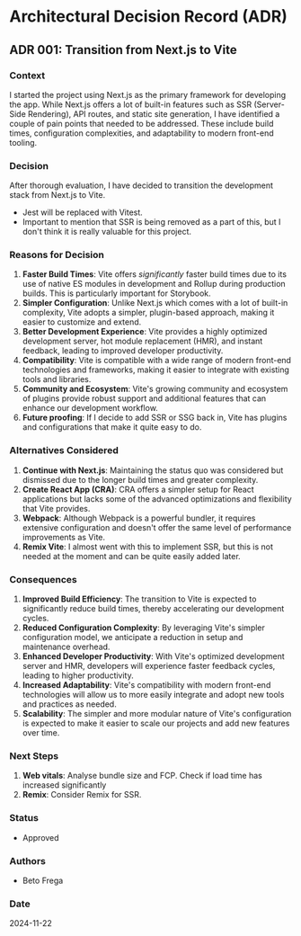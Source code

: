 # Architectural Decision Record (ADR)

## ADR 001: Transition from Next.js to Vite

### Context

I started the project using Next.js as the primary framework for developing the app. While Next.js offers a lot of
built-in features such as SSR (Server-Side Rendering), API routes, and static site generation, I have identified
a couple of pain points that needed to be addressed. These include build times, configuration complexities, and adaptability
to modern front-end tooling.

### Decision

After thorough evaluation, I have decided to transition the development stack from Next.js to Vite.

- Jest will be replaced with Vitest.
- Important to mention that SSR is being removed as a part of this, but I don't think it is really valuable for this project.

### Reasons for Decision

1. **Faster Build Times**: Vite offers _significantly_ faster build times due to its use of native ES modules in
   development and Rollup during production builds. This is particularly important for Storybook.
2. **Simpler Configuration**: Unlike Next.js which comes with a lot of built-in complexity, Vite adopts a simpler,
   plugin-based approach, making it easier to customize and extend.
3. **Better Development Experience**: Vite provides a highly optimized development server, hot module replacement (HMR),
   and instant feedback, leading to improved developer productivity.
4. **Compatibility**: Vite is compatible with a wide range of modern front-end technologies and frameworks, making it
   easier to integrate with existing tools and libraries.
5. **Community and Ecosystem**: Vite's growing community and ecosystem of plugins provide robust support and additional
   features that can enhance our development workflow.
6. **Future proofing**: If I decide to add SSR or SSG back in, Vite has plugins and configurations that make it quite easy to do.

### Alternatives Considered

1. **Continue with Next.js**: Maintaining the status quo was considered but dismissed due to the longer build times and
   greater complexity.
2. **Create React App (CRA)**: CRA offers a simpler setup for React applications but lacks some of the advanced
   optimizations and flexibility that Vite provides.
3. **Webpack**: Although Webpack is a powerful bundler, it requires extensive configuration and doesn't offer the same
   level of performance improvements as Vite.
4. **Remix Vite**: I almost went with this to implement SSR, but this is not needed at the moment and can be quite easily added later.

### Consequences

1. **Improved Build Efficiency**: The transition to Vite is expected to significantly reduce build times, thereby
   accelerating our development cycles.
2. **Reduced Configuration Complexity**: By leveraging Vite's simpler configuration model, we anticipate a reduction in
   setup and maintenance overhead.
3. **Enhanced Developer Productivity**: With Vite's optimized development server and HMR, developers will experience
   faster feedback cycles, leading to higher productivity.
4. **Increased Adaptability**: Vite's compatibility with modern front-end technologies will allow us to more easily
   integrate and adopt new tools and practices as needed.
5. **Scalability**: The simpler and more modular nature of Vite's configuration is expected to make it easier to scale
   our projects and add new features over time.

### Next Steps

1. **Web vitals**: Analyse bundle size and FCP. Check if load time has increased significantly
2. **Remix**: Consider Remix for SSR.

### Status

- Approved

### Authors

- Beto Frega

### Date

2024-11-22
